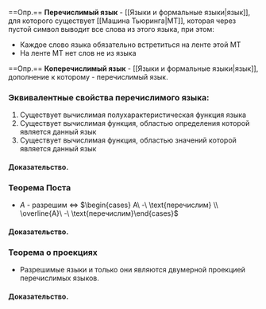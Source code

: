 ==Опр.== **Перечислимый язык** - [[Языки и формальные языки|язык]], для которого существует [[Машина Тьюринга|МТ]], которая через пустой символ выводит все слова из этого языка, при этом:
- Каждое слово языка обязательно встретиться на ленте этой МТ
- На ленте МТ нет слов не из языка

==Опр.== **Коперечислимый язык** - [[Языки и формальные языки|язык]], дополнение к которому - перечислимый язык.

### Эквивалентные свойства перечислимого языка:

1. Существует вычислимая полухарактеристическая функция языка
2. Существует вычислимая функция, областью определения которой является данный язык
3. Существует вычислимая функция, областью значений которой является данный язык

#### Доказательство.


### Теорема Поста

- $A$ - разрешим $\Longleftrightarrow$ $\begin{cases} A\ -\ \text{перечислим} \\ \overline{A}\ -\ \text{перечислим}\end{cases}$

#### Доказательство.


### Теорема о проекциях

- Разрешимые языки и только они являются двумерной проекцией перечислимых языков.

#### Доказательство.
